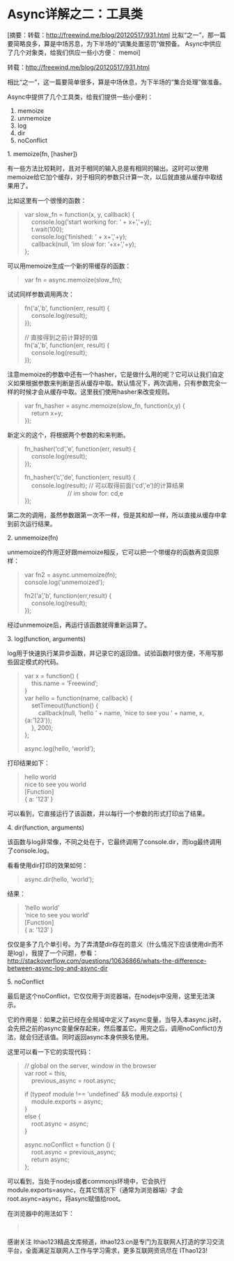 # Async详解之二：工具类

[摘要：转载：http://freewind.me/blog/20120517/931.html 比拟“之一”，那一篇要简略良多，算是中场苏息，为下半场的“调集处置惩罚”做预备。 Async中供应了几个对象类，给我们供应一些小方便： memoi]  

转载：http://freewind.me/blog/20120517/931.html

相比“之一”，这一篇要简单很多，算是中场休息，为下半场的“集合处理”做准备。

Async中提供了几个工具类，给我们提供一些小便利：

1.  memoize
2.  unmemoize
3.  log
4.  dir
5.  noConflict

1\. memoize(fn, [hasher])

有一些方法比较耗时，且对于相同的输入总是有相同的输出。这时可以使用memoize给它加个缓存，对于相同的参数只计算一次，以后就直接从缓存中取结果用了。

比如这里有一个很慢的函数：

> var slow_fn = function(x, y, callback) {   
>     console.log(‘start working for: ‘ + x+’,'+y);   
>     t.wait(100);   
>     console.log(‘finished: ‘ + x+’,'+y);   
>     callback(null, ‘im slow for: ‘+x+’,'+y);   
> };

可以用memoize生成一个新的带缓存的函数：

> var fn = async.memoize(slow_fn);

试试同样参数调用两次：

> fn(‘a’,'b’, function(err, result) {   
>     console.log(result);   
> });
>
> // 直接得到之前计算好的值   
> fn(‘a’,'b’, function(err, result) {   
>     console.log(result);   
> });

注意memoize的参数中还有一个hasher，它是做什么用的呢？它可以让我们自定义如果根据参数来判断是否从缓存中取。默认情况下，两次调用，只有参数完全一样的时候才会从缓存中取。这里我们使用hasher来改变规则。

> var fn_hasher = async.memoize(slow_fn, function(x,y) {   
>     return x+y;   
> });

新定义的这个，将根据两个参数的和来判断。

> fn_hasher(‘cd’,'e’, function(err, result) {   
>     console.log(result);   
> });
>
> fn_hasher(‘c’,'de’, function(err, result) {   
>     console.log(result); // 可以取得前面(‘cd’,'e’)的计算结果   
>                          // im show for: cd,e   
> });

第二次的调用，虽然参数跟第一次不一样，但是其和却一样，所以直接从缓存中拿到前次运行结果。

2\. unmemoize(fn)

unmemoize的作用正好跟memoize相反，它可以把一个带缓存的函数再变回原样：

> var fn2 = async.unmemoize(fn);   
> console.log(‘unmemoized’);
>
> fn2(‘a’,'b’, function(err,result) {   
>     console.log(result);   
> });

经过unmemoize后，再运行该函数就得重新运算了。

3\. log(function, arguments)

log用于快速执行某异步函数，并记录它的返回值。试验函数时很方便，不用写那些固定模式的代码。

> var x = function() {   
>     this.name = ‘Freewind’;   
> }   
> var hello = function(name, callback) {   
>     setTimeout(function() {   
>         callback(null, ‘hello ‘ + name, ‘nice to see you ‘ + name, x, {a:’123′});   
>     }, 200);   
> };
>
> async.log(hello, ‘world’);

打印结果如下：

> hello world   
> nice to see you world   
> [Function]   
> { a: ’123′ }

可以看到，它直接运行了该函数，并以每行一个参数的形式打印出了结果。

4\. dir(function, arguments)

该函数与log非常像，不同之处在于，它最终调用了console.dir，而log最终调用了console.log。

看看使用dir打印的效果如何：

> async.dir(hello, ‘world’);

结果：

> ‘hello world’   
> ‘nice to see you world’   
> [Function]   
> { a: ’123′ }

仅仅是多了几个单引号。为了弄清楚dir存在的意义（什么情况下应该使用dir而不是log），我提了一个问题，参看：http://stackoverflow.com/questions/10636866/whats-the-difference-between-async-log-and-async-dir

5\. noConflict

最后是这个noConflict，它仅仅用于浏览器端，在nodejs中没用，这里无法演示。

它的作用是：如果之前已经在全局域中定义了async变量，当导入本async.js时，会先把之前的async变量保存起来，然后覆盖它。用完之后，调用noConflict()方法，就会归还该值。同时返回async本身供换名使用。

这里可以看一下它的实现代码：

> // global on the server, window in the browser   
> var root = this,   
>     previous_async = root.async;
>
> if (typeof module !== ‘undefined’ && module.exports) {   
>     module.exports = async;   
> }   
> else {   
>     root.async = async;   
> }
>
> async.noConflict = function () {   
>     root.async = previous_async;   
>     return async;   
> };

可以看到，当处于nodejs或者commonjs环境中，它会执行module.exports=async，在其它情况下（通常为浏览器端）才会root.async=async，将async赋值给root。

在浏览器中的用法如下：

> <script type="text/javascript" src="other_lib.js"></script>   
> <script type="text/javascript" src="async.js"></script>   
> <script type="text/javascript">
>
>   // code using async   
>   async.noConflict();   
>   // Code that uses other library’s ‘async’ can follow here.   
> </script>

感谢关注 Ithao123精品文库频道，ithao123.cn是专门为互联网人打造的学习交流平台，全面满足互联网人工作与学习需求，更多互联网资讯尽在 IThao123!
